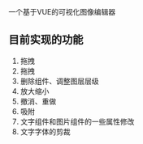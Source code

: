 一个基于VUE的可视化图像编辑器

## 目前实现的功能
1. 拖拽
2. 拖拽
3. 删除组件、调整图层层级
4. 放大缩小
5. 撤消、重做
6. 吸附
7. 文字组件和图片组件的一些属性修改
8. 文字字体的剪裁



